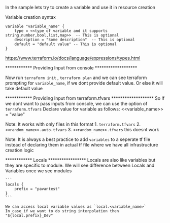 In the sample lets try to create a variable and use it in resource creation

Variable creation syntax

```
variable "variable_name" {
    type = <<type of variable and it supports string,number,bool,list,map>>  -- This is optional
    description = "Some description"  -- This is optional
    default = "default value" -- This is optional
}
```

https://www.terraform.io/docs/language/expressions/types.html

************  Providing Input from console  *******************

Now run `terraform init` , `terraform plan` and we can see terraform prompting for `variable_name`, if we dont provide default value. Or else it will take default value


************  Providing Input from terraform.tfvars  *******************
So If we dont want to pass inputs from console, we can use the option of `terraform.tfvars`
Declare value for variable as follows:
    <<variable_name>> = "value"

Note: It works with only files in this format
    1. `terraform.tfvars`
    2. `<<random_name>>.auto.tfvars`
    3. `<<random_name>>.tfvars` this doesnt work

Note: It is always a best practice to add `variables` to a seperate tf file instead of declaring them in actual tf file where we have all infrastructure creation logic


************ Locals *****************
Locals are also like variables but they are specific to module. We will see difference between Locals and Variables once we see modules

    ```
    locals {
        prefix = "pavantest"
    }
    ```

    We can access local variable values as `local.<variable_name>`
    In case if we want to do string interpolation then "${local.prefix}_Dev"
